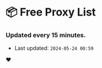 # :package: Free Proxy List
### Updated every 15 minutes.

- Last updated: `2024-05-24 00:59`

:heart:
